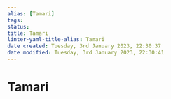 ```yaml
---
alias: [Tamari]
tags: 
status:
title: Tamari
linter-yaml-title-alias: Tamari
date created: Tuesday, 3rd January 2023, 22:30:37
date modified: Tuesday, 3rd January 2023, 22:30:41
---
```


# Tamari